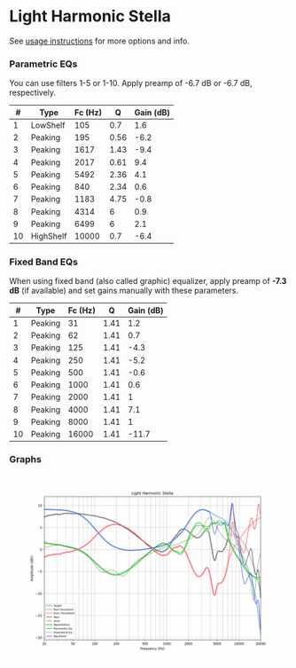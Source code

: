 # Light Harmonic Stella
See [usage instructions](https://github.com/jaakkopasanen/AutoEq#usage) for more options and info.

### Parametric EQs
You can use filters 1-5 or 1-10. Apply preamp of -6.7 dB or -6.7 dB, respectively.

|   # | Type      |   Fc (Hz) |    Q |   Gain (dB) |
|-----|-----------|-----------|------|-------------|
|   1 | LowShelf  |       105 | 0.7  |         1.6 |
|   2 | Peaking   |       195 | 0.56 |        -6.2 |
|   3 | Peaking   |      1617 | 1.43 |        -9.4 |
|   4 | Peaking   |      2017 | 0.61 |         9.4 |
|   5 | Peaking   |      5492 | 2.36 |         4.1 |
|   6 | Peaking   |       840 | 2.34 |         0.6 |
|   7 | Peaking   |      1183 | 4.75 |        -0.8 |
|   8 | Peaking   |      4314 | 6    |         0.9 |
|   9 | Peaking   |      6499 | 6    |         2.1 |
|  10 | HighShelf |     10000 | 0.7  |        -6.4 |

### Fixed Band EQs
When using fixed band (also called graphic) equalizer, apply preamp of **-7.3 dB** (if available) and set gains manually with these parameters.

|   # | Type    |   Fc (Hz) |    Q |   Gain (dB) |
|-----|---------|-----------|------|-------------|
|   1 | Peaking |        31 | 1.41 |         1.2 |
|   2 | Peaking |        62 | 1.41 |         0.7 |
|   3 | Peaking |       125 | 1.41 |        -4.3 |
|   4 | Peaking |       250 | 1.41 |        -5.2 |
|   5 | Peaking |       500 | 1.41 |        -0.6 |
|   6 | Peaking |      1000 | 1.41 |         0.6 |
|   7 | Peaking |      2000 | 1.41 |         1   |
|   8 | Peaking |      4000 | 1.41 |         7.1 |
|   9 | Peaking |      8000 | 1.41 |         1   |
|  10 | Peaking |     16000 | 1.41 |       -11.7 |

### Graphs
![](./Light%20Harmonic%20Stella.png)
